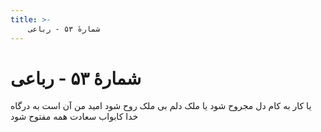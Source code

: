 ```yaml
---
title: >-
    شمارهٔ ۵۳ - رباعی
---
```

# شمارهٔ ۵۳ - رباعی

یا کار به کام دل مجروح شود
یا ملک دلم بی ملک روح شود
امید من آن است به درگاه خدا
کابواب سعادت همه مفتوح شود
